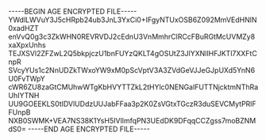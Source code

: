 -----BEGIN AGE ENCRYPTED FILE-----
YWdlLWVuY3J5cHRpb24ub3JnL3YxCi0+IFgyNTUxOSB6Z092MmVEdHNlN0xadHZT
enVvQ0g3c3ZkWHN0REVRVDJ2cEdnU3VnMmhrClRCcFBuRGtMcUVMZy8xaXpxUnhs
TEJXSVl2ZFZwL2Q5bkpjczU1bnFUYzQKLT4gOSUtZ3JlYXNlIHFJKTl7XXFtCnpR
SVcyYUs1c2NnUDZkTWxoYW9xM0pScVptV3A3ZVdGeVJJeGJpUXd5YnN6U0FvTWpY
cWR6ZU8zaGtCMUhwWTgKbHVYTTZkL2tHYlc0NENGalFUTTNjcktmNThRaUhIYTNH
UU9GOEEKLS0tIDVlUDdzUUJabFFaa3p2K0ZsVGtxTGczR3duSEVCMytPRlFFUnpB
NXB0SWMK+VEA7NS38K1YsH5IVlImfqPN3UEdDK9DFqqCCZgss7moBZNMdS0=
-----END AGE ENCRYPTED FILE-----
